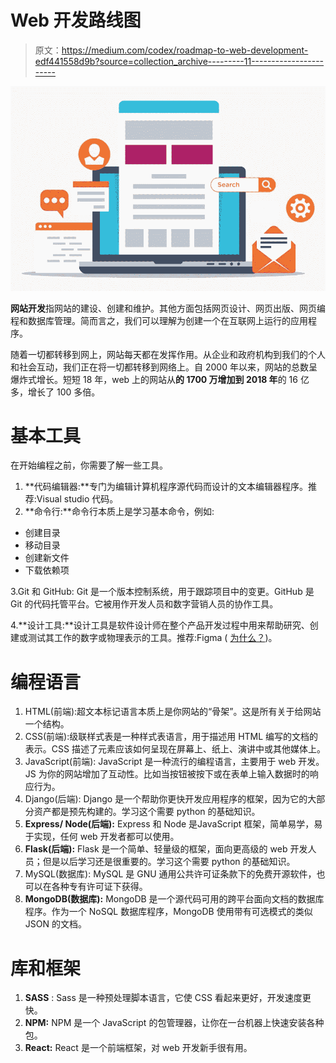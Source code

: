 # Web 开发路线图

> 原文：<https://medium.com/codex/roadmap-to-web-development-edf441558d9b?source=collection_archive---------11----------------------->

![](img/8acbd5d20efff3daea891007bcfc3ae1.png)

**网站开发**指网站的建设、创建和维护。其他方面包括网页设计、网页出版、网页编程和数据库管理。简而言之，我们可以理解为创建一个在互联网上运行的应用程序。

随着一切都转移到网上，网站每天都在发挥作用。从企业和政府机构到我们的个人和社会互动，我们正在将一切都转移到网络上。自 2000 年以来，网站的总数呈爆炸式增长。短短 18 年，web 上的网站从**的 1700 万增加到 2018 年**的 16 亿多，增长了 100 多倍。

# **基本工具**

在开始编程之前，你需要了解一些工具。

1.  **代码编辑器:**专门为编辑计算机程序源代码而设计的文本编辑器程序。推荐:Visual studio 代码。
2.  **命令行:**命令行本质上是学习基本命令，例如:

*   创建目录
*   移动目录
*   创建新文件
*   下载依赖项

3.Git 和 GitHub: Git 是一个版本控制系统，用于跟踪项目中的变更。GitHub 是 Git 的代码托管平台。它被用作开发人员和数字营销人员的协作工具。

4.**设计工具:**设计工具是软件设计师在整个产品开发过程中用来帮助研究、创建或测试其工作的数字或物理表示的工具。推荐:Figma ( [为什么？](https://bootcamp.uxdesign.cc/why-i-switched-to-figma-from-adobe-xd-1d00a520610))。

# **编程语言**

1.  HTML(前端):超文本标记语言本质上是你网站的“骨架”。这是所有关于给网站一个结构。
2.  CSS(前端):级联样式表是一种样式表语言，用于描述用 HTML 编写的文档的表示。CSS 描述了元素应该如何呈现在屏幕上、纸上、演讲中或其他媒体上。
3.  JavaScript(前端): JavaScript 是一种流行的编程语言，主要用于 web 开发。JS 为你的网站增加了互动性。比如当按钮被按下或在表单上输入数据时的响应行为。
4.  Django(后端): Django 是一个帮助你更快开发应用程序的框架，因为它的大部分资产都是预先构建的。学习这个需要 python 的基础知识。
5.  **Express/ Node(后端):** Express 和 Node 是JavaScript 框架，简单易学，易于实现，任何 web 开发者都可以使用。
6.  **Flask(后端):** Flask 是一个简单、轻量级的框架，面向更高级的 web 开发人员；但是以后学习还是很重要的。学习这个需要 python 的基础知识。
7.  MySQL(数据库): MySQL 是 GNU 通用公共许可证条款下的免费开源软件，也可以在各种专有许可证下获得。
8.  **MongoDB(数据库):** MongoDB 是一个源代码可用的跨平台面向文档的数据库程序。作为一个 NoSQL 数据库程序，MongoDB 使用带有可选模式的类似 JSON 的文档。

# 库和框架

1.  **SASS** : Sass 是一种预处理脚本语言，它使 CSS 看起来更好，开发速度更快。
2.  **NPM:** NPM 是一个 JavaScript 的包管理器，让你在一台机器上快速安装各种包。
3.  **React:** React 是一个前端框架，对 web 开发新手很有用。